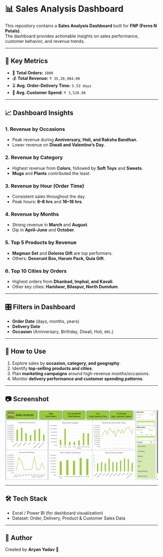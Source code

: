 # 📊 Sales Analysis Dashboard

This repository contains a **Sales Analysis Dashboard** built for **FNP (Ferns N Petals)**.  
The dashboard provides actionable insights on sales performance, customer behavior, and revenue trends.  

---

## 🔑 Key Metrics
- 🛒 **Total Orders:** `1000`  
- 💰 **Total Revenue:** `₹ 35,20,984.00`  
- ⏳ **Avg. Order-Delivery Time:** `5.53 days`  
- 👤 **Avg. Customer Spend:** `₹ 3,520.98`  

---

## 📈 Dashboard Insights

### 1. Revenue by Occasions  
- Peak revenue during **Anniversary, Holi, and Raksha Bandhan**.  
- Lower revenue on **Diwali and Valentine’s Day**.  

### 2. Revenue by Category  
- Highest revenue from **Colors**, followed by **Soft Toys** and **Sweets**.  
- **Mugs** and **Plants** contributed the least.  

### 3. Revenue by Hour (Order Time)  
- Consistent sales throughout the day.  
- Peak hours: **6–8 hrs** and **16–18 hrs**.  

### 4. Revenue by Months  
- Strong revenue in **March** and **August**.  
- Dip in **April–June** and **October**.  

### 5. Top 5 Products by Revenue  
- **Magman Set** and **Dolores Gift** are top performers.  
- Others: **Deserunt Box, Harum Pack, Quia Gift**.  

### 6. Top 10 Cities by Orders  
- Highest orders from **Dhanbad, Imphal, and Kavali**.  
- Other key cities: **Haridwar, Bilaspur, North Dumdum**.  

---

## 🎛 Filters in Dashboard
- **Order Date** (days, months, years)  
- **Delivery Date**  
- **Occasion** (Anniversary, Birthday, Diwali, Holi, etc.)  

---

## 🚀 How to Use
1. Explore sales by **occasion, category, and geography**.  
2. Identify **top-selling products and cities**.  
3. Plan **marketing campaigns** around high-revenue months/occasions.  
4. Monitor **delivery performance and customer spending patterns**.  

---

## 📷 Screenshot
![Sales Dashboard](Screenshot%202024-10-24%20160552.png)

---

## 🛠️ Tech Stack
- Excel / Power BI (for dashboard visualization)  
- Dataset: Order, Delivery, Product & Customer Sales Data  

---

## 📌 Author
Created by **Aryan Yadav** 🚀  
